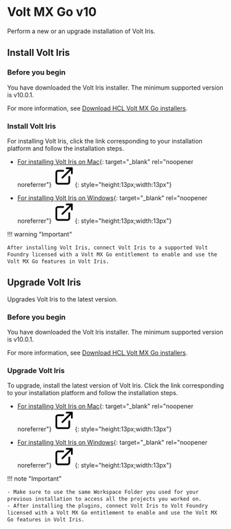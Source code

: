 # Volt MX Go v10

Perform a new or an upgrade installation of Volt Iris.

## Install Volt Iris 

### Before you begin

You have downloaded the Volt Iris installer. The minimum supported version is v10.0.1.

For more information, see [Download HCL Volt MX Go installers](../portaldownload.md#for-volt-mx-go-v21-or-later).

### Install Volt Iris

For installing Volt Iris, click the link corresponding to your installation platform and follow the installation steps.

- [For installing Volt Iris on Mac](https://help.hcl-software.com/voltmx/v10/Iris/iris_starter_install_mac/Content/Installing%20VoltMX%20Iris.html#installing "Link opens a new tab"){: target="_blank" rel="noopener noreferrer"}&nbsp;![link image](../../../assets/images/external-link.svg){: style="height:13px;width:13px"}

- [For installing Volt Iris on Windows](https://help.hcl-software.com/voltmx/v10/Iris/iris_starter_install_win/Content/Installing%20VoltMX%20Iris.html#installing "Link opens a new tab"){: target="_blank" rel="noopener noreferrer"}&nbsp;![link image](../../../assets/images/external-link.svg){: style="height:13px;width:13px"}

!!! warning "Important"

    After installing Volt Iris, connect Volt Iris to a supported Volt Foundry licensed with a Volt MX Go entitlement to enable and use the Volt MX Go features in Volt Iris.

<!--
### Install Volt MX Go Plugin Installer

The procedure enables the installation of the Volt MX Go Plugin Installer, which is used for installing the Volt MX Go plugins to Volt Iris.

=== "on Mac"

    1. Navigate to the directory of the downloaded installer zip file. 
    1. Extract the zip file to get the installer file. 
    1. Double-click the installer file. The **Volt MX Go Installation Tool** window opens. 
    1. On the **Introduction**, read the details and instructions, and then click **Next**.

        ![Introduction](../../../assets/images/installtool1.png){: style="height:80%;width:80%"}

    1. On the **License Agreement**, read the agreement details, select the **I accept the terms of the License agreement** checkbox, and then click **Next**.

        ![License Agreement](../../../assets/images/installtool2.png){: style="height:80%;width:80%"}

    1. On the **Choose Install Folder**, click **Next** if you agree with the indicated default location. 

        ![Choose Install Folder](../../../assets/images/installtool3.png){: style="height:80%;width:80%"}
        
        !!!tip
            - If you want a different installation location, click **Choose** to select your preferred installation location, and then click **Next**.
            - If you selected a different installation location and decided to revert to the default location, click **Restore Default Folder** and then click **Next**.

    1. On the **Pre-Installation Summary**, review the details and then click **Install**.

        ![Pre-Installation Summary](../../../assets/images/installtool4.png){: style="height:80%;width:80%"}

    1. On the **Installing** tab, you can see the installation status.

        ![Installing](../../../assets/images/installtool5.png){: style="height:80%;width:80%"}

    1. On the **Install Complete**, click **Done**.

        ![Install Complete](../../../assets/images/installtool6.png){: style="height:80%;width:80%"}

=== "on Windows"

    1. Navigate to the folder containing the downloaded installer file. 
    1. Double-click the installer file. The **Volt MX Go Installation Tool** window opens. 
    1. On the **Introduction**, read the details and instructions, and then click **Next**.

        ![Introduction](../../../assets/images/wininstall1.png){: style="height:80%;width:80%"}

    1. On the **License Agreement**, read the agreement details, select the **I accept the terms of the License agreement** checkbox, and then click **Next**.

        ![License Agreement](../../../assets/images/wininstall2.png){: style="height:80%;width:80%"}

    1. On the **Choose Install Folder**, click **Next** if you agree with the indicated default location.

        ![Choose Install Folder](../../../assets/images/wininstall3.png){: style="height:80%;width:80%"} 

        !!!tip
            - If you want a different installation location, click **Choose** to select your preferred installation location or directly enter your preferred installation location in the text box, and then click **Next**.
            - If you selected a different installation location and decided to revert to the default location, click **Restore Default Folder** and then click **Next**.

    1. On the **Pre-Installation Summary**, review the details and then click **Install**.

        ![Pre-Installation Summary](../../../assets/images/wininstall4.png){: style="height:80%;width:80%"}

    1. On the **Installing** tab, you can see the installation status.

        ![Installing](../../../assets/images/wininstall5.png){: style="height:80%;width:80%"}

    1. On the **Install Complete**, click **Done**.

        ![Install Complete](../../../assets/images/wininstall6.png){: style="height:80%;width:80%"}

### Install Volt MX Go Plugins

The procedure enables the installation of Volt MX Go plugins to Volt Iris to enable Volt MX Go features.

!!! warning "Important"

    Installing the MX Go plugins into your workspace requires that your workspace contains a `pluginsInfo.json` file in the `.plugins` directory. Otherwise, an installation error occurs. To create the `pluginsInfo.json` file in the `.plugins` directory, [create a Desktop Web App project](https://help.hcl-software.com/voltmx/v10/Iris/iris_user_guide/Content/CreateKRAProject.html#create-a-volt-mx-iris-reference-architecture-project "Link opens a new tab"){: target="_blank" rel="noopener noreferrer"}&nbsp;![link image](../../../assets/images/external-link.svg){: style="height:13px;width:13px"} with Volt Iris in your workspace, and then [run Live Preview](https://help.hcl-software.com/voltmx/v10/Iris/iris_user_guide/Content/LivePreview.html#preview-your-web-app-with-iris "Link opens a new tab"){: target="_blank" rel="noopener noreferrer"}&nbsp;![link image](../../../assets/images/external-link.svg){: style="height:13px;width:13px"}. Running the Live Preview creates the `pluginsInfo.json` file.

=== "on Mac"

    1. Click **Finder** in the **Dock**, click **Applications** in the sidebar of the **Finder** window, then double-click the **Volt MX Go Plugin Installer** app.
    
        Or

        Click **Launchpad** in the **Dock**, type *Volt MX Go Plugin Installer* in the search field at the top of **Launchpad**, and click the app to open it.

        A new terminal opens showing the available options.

        ![Installation options](../../../assets/images/plugintool.png){: style="height:80%;width:80%"} 

    2. Enter **4** to install Volt MX Go plugins and press **return**.
    3. Specify a Volt Iris workspace by entering the number corresponding to a detected workspace or enter the full path to the workspace, then press **return**. 
    4. Specify the Volt Iris application installation directory by entering the number corresponding to your installation or enter the full path to your Volt Iris installation directory, then press **return**. 

        You get a confirmation statement about the completion of the installation of the plugins.

        !!! note

            Starting with Volt MX Go version 2.1.1, the installed Volt Iris version is checked for compatibility. If incompatible, the plugin installation stops, and users are informed of their current and required minimum Volt Iris versions. 
    
    5. Close the terminal.   

=== "on Windows"

    1. Select **Start**, scroll through the alphabetical list, and select **Volt MX Go Plugin Installer**. Depending on your OS, you might need to select **All apps**, scroll through the alphabetical list, and click **Volt MX Go Plugin Installer**.

        OR

        Double-click the **Volt MX Go Plugin Installer** shortcut on your desktop if available. 

        A Command Prompt window opens showing the available options.

        ![Installation options](../../../assets/images/plugintool.png){: style="height:80%;width:80%"}

    2. Enter **4** to install Volt MX Go plugins and press **Enter**.
    3. Specify a Volt Iris workspace by entering the number corresponding to a detected workspace or enter the full path to the workspace, then press **Enter**. 
    4. Specify the Volt Iris application installation directory by entering the number corresponding to your installation or enter the full path to your Volt Iris installation directory, then press **Enter**. 

        You get a confirmation statement that the plugins have been installed.

        !!! note

            Starting with Volt MX Go version 2.1.1, the installed Volt Iris version is checked for compatibility. If incompatible, the plugin installation stops, and users are informed of their current and required minimum Volt Iris versions. 

    5. Press **Enter** to close the Command Prompt window.

!!! warning "Important"

    - After installing the plugins, connect Volt Iris to Volt Foundry licensed with a Volt MX Go entitlement to enable and use the Volt MX Go features in Volt Iris.
    
    - For further reference, see the ![Play button icon](../../../assets/images/play%20button.svg){: style="height:15px;width:15px"}&nbsp;[Installing Volt MX Go v2.1 for Volt Iris](https://www.youtube.com/watch?v=fN4xW1xnd0s "Video opens and plays in a new tab"){: target="_blank" rel="noopener noreferrer"} video demonstration.   

-->

## Upgrade Volt Iris 

Upgrades Volt Iris to the latest version<!--from Volt MX Go v2.0.4 to Volt MX Go v2.1-->.

### Before you begin

You have downloaded the Volt Iris installer. The minimum supported version is v10.0.1.

For more information, see [Download HCL Volt MX Go installers](../portaldownload.md#for-volt-mx-go-v21-or-later).

### Upgrade Volt Iris

To upgrade, install the latest version of Volt Iris. Click the link corresponding to your installation platform and follow the installation steps.

- [For installing Volt Iris on Mac](https://help.hcl-software.com/voltmx/v10/Iris/iris_starter_install_mac/Content/Installing%20VoltMX%20Iris.html#installing "Link opens a new tab"){: target="_blank" rel="noopener noreferrer"}&nbsp;![link image](../../../assets/images/external-link.svg){: style="height:13px;width:13px"}

- [For installing Volt Iris on Windows](https://help.hcl-software.com/voltmx/v10/Iris/iris_starter_install_win/Content/Installing%20VoltMX%20Iris.html#installing "Link opens a new tab"){: target="_blank" rel="noopener noreferrer"}&nbsp;![link image](../../../assets/images/external-link.svg){: style="height:13px;width:13px"}

!!! note "Important"

    - Make sure to use the same Workspace Folder you used for your previous installation to access all the projects you worked on.
    - After installing the plugins, connect Volt Iris to Volt Foundry licensed with a Volt MX Go entitlement to enable and use the Volt MX Go features in Volt Iris.  
